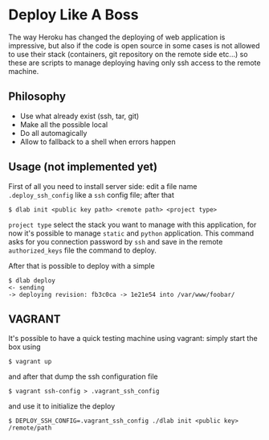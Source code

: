 Deploy Like A Boss
==================

The way Heroku has changed the deploying of web application is impressive,
but also if the code is open source in some cases is not allowed to use
their stack (containers, git repository on the remote side etc...) so
these are scripts to manage deploying having only ssh access to the
remote machine.

Philosophy
----------

 - Use what already exist (ssh, tar, git)
 - Make all the possible local
 - Do all automagically
 - Allow to fallback to a shell when errors happen

Usage (not implemented yet)
---------------------------

First of all you need to install server side: edit a file name ``.deploy_ssh_config``
like a ``ssh`` config file; after that

    $ dlab init <public key path> <remote path> <project type>

``project type`` select the stack you want to manage with this application,
for now it's possible to manage ``static`` and ``python`` application. This
command asks for you connection password by ``ssh`` and save in the remote
``authorized_keys`` file the command to deploy.

After that is possible to deploy with a simple

    $ dlab deploy
    <- sending
    -> deploying revision: fb3c0ca -> 1e21e54 into /var/www/foobar/

VAGRANT
-------

It's possible to have a quick testing machine using vagrant: simply
start the box using

    $ vagrant up

and after that dump the ssh configuration file

    $ vagrant ssh-config > .vagrant_ssh_config

and use it to initialize the deploy

    $ DEPLOY_SSH_CONFIG=.vagrant_ssh_config ./dlab init <public key> /remote/path
